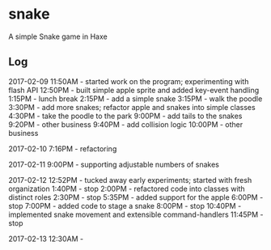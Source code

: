 # snake

A simple Snake game in Haxe

## Log
2017-02-09
11:50AM - started work on the program; experimenting with flash API
12:50PM - built simple apple sprite and added key-event handling
1:15PM - lunch break
2:15PM - add a simple snake
3:15PM - walk the poodle
3:30PM - add more snakes; refactor apple and snakes into simple classes
4:30PM - take the poodle to the park
9:00PM - add tails to the snakes
9:20PM - other business
9:40PM - add collision logic
10:00PM - other business

2017-02-10
7:16PM - refactoring

2017-02-11
9:00PM - supporting adjustable numbers of snakes

2017-02-12
12:52PM - tucked away early experiments; started with fresh organization
1:40PM  - stop
2:00PM  - refactored code into classes with distinct roles
2:30PM  - stop
5:35PM  - added support for the apple
6:00PM  - stop
7:00PM  - added code to stage a snake
8:00PM  - stop
10:40PM - implemented snake movement and extensible command-handlers
11:45PM - stop

2017-02-13
12:30AM - 
